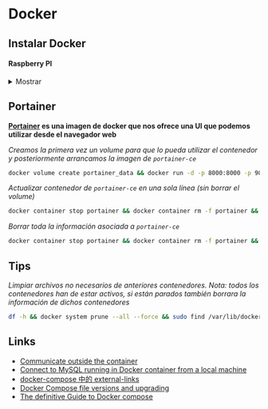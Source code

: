# Docker

## Instalar Docker

#### Raspberry PI

<details>
  <summary>Mostrar</summary>

>

_El primer paso es comprobar que no tenemos ningún paquete instalado desde los repos oficiales de debian_

```bash
 sudo apt-get remove docker docker-engine docker.io containerd runc -y
```

_Descargamos el script proporcionado por la propia Docker y lo ejecutamos para instalarlo_

```bash
sudo curl -fsSL get.docker.com -o get-docker.sh && sh get-docker.sh
```

_Activamos el servicio de Docker_

```bash
sudo systemctl enable docker && sudo systemctl start docker
```

_Añadimos al usuario `pi` al grupo autorizado para ejecutar Docker_

```bash
sudo usermod -aG docker pi
```

**Si deseamos lo servicios de machine(opcional) y compose, es necesario descargar la [ultima versión disponible](https://github.com/docker/machine/releases/), en el caso de Raspberry, no hay release oficial de compose, pero [linuxsever](https://github.com/linuxserver/docker-docker-compose/releases) si proporciona versiones de 32 bits para Raspberry. Una vez descargados, los copiamos en la carpeta de ejecutables y cambiamos sus permisos para poder ejectutarlos**

```bash
sudo cp docker-machine /usr/local/bin/docker-machine && sudo chmod +x /usr/local/bin/docker-machine && sudo ln -s /usr/local/bin/docker-machine /usr/bin/docker-machine
```

```bash
sudo cp docker-compose /usr/local/bin/docker-compose && sudo chmod +x /usr/local/bin/docker-compose && sudo ln -s /usr/local/bin/docker-compose /usr/bin/docker-compose
```

#### Compilar Compose

_Si deseamos compilar la versión de compose para Raspberry Pi,el primer paso es clonar el repo oficial y establecer la ultima rama estable_

```bash
git clone https://github.com/docker/compose.git
cd compose
git checkout 1.29.2
```

_Ejecutamos el script para compilar la verión de linux_

```bash
./script/build/linux
```

_Comprobamos en la carpeta `dist` que tenemos la build y comprobamos la versión compilada_

```bash
cd dist
./docker-compose-Linux-armv7l version
```

_Por ultimo, comprobamos las dependecias que incluye dicho ejecutable_

```bash
ldd docker-compose-Linux-armv7l
```

</details>

## Portainer

**[Portainer](https://www.portainer.io/) es una imagen de docker que nos ofrece una UI que podemos utilizar desde el navegador web**

_Creamos la primera vez un volume para que lo pueda utilizar el contenedor y posteriormente arrancamos la imagen de `portainer-ce`_

```bash
docker volume create portainer_data && docker run -d -p 8000:8000 -p 9000:9000 --name=portainer --restart=always -v /var/run/docker.sock:/var/run/docker.sock -v portainer_data:/data portainer/portainer-ce:latest
```

_Actualizar contenedor de `portainer-ce` en una sola línea (sin borrar el volume)_

```bash
docker container stop portainer && docker container rm -f portainer && docker image rm -f portainer/portainer-ce:latest && docker run -d -p 8000:8000 -p 9000:9000 --name=portainer --restart=always -v /var/run/docker.sock:/var/run/docker.sock -v portainer_data:/data portainer/portainer-ce:latest
```

_Borrar toda la información asociada a `portainer-ce`_

```bash
docker container stop portainer && docker container rm -f portainer && docker volume rm -f portainer_data && docker image rm -f portainer/portainer-ce:latest
```

## Tips

_Limpiar archivos no necesarios de anteriores contenedores. Nota: todos los contenedores han de estar activos, si están parados también borrara la información de dichos contenedores_

```bash
df -h && docker system prune --all --force && sudo find /var/lib/docker/containers/ -type f -name “\*.log” -delete && df -h && sudo shutdown -r now
```

## Links

- [Communicate outside the container ](https://www.balena.io/docs/learn/develop/runtime/)
- [Connect to MySQL running in Docker container from a local machine](https://towardsdatascience.com/6d996c574e55)
- [docker-compose 中的 external-links ](https://beixiu.net/dev/docker-compose-external-links)
- [Docker Compose file versions and upgrading ](https://docs.docker.com/compose/compose-file/compose-versioning/)
- [The definitive Guide to Docker compose](https://gabrieltanner.org/blog/docker-compose)

